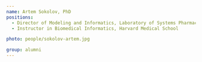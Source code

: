 ```yaml
---
name: Artem Sokolov, PhD
positions:
  - Director of Modeling and Informatics, Laboratory of Systems Pharmacology
  - Instructor in Biomedical Informatics, Harvard Medical School

photo: people/sokolov-artem.jpg

group: alumni
---
```

